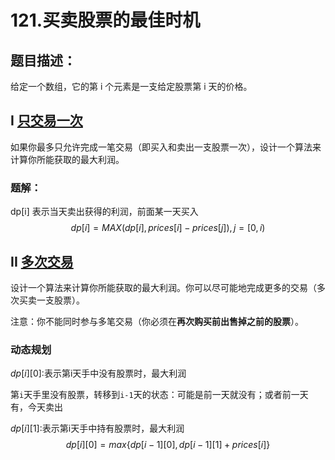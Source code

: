 # 121.买卖股票的最佳时机

## 题目描述：

给定一个数组，它的第 i 个元素是一支给定股票第 i 天的价格。

## I [只交易一次](https://leetcode-cn.com/problems/best-time-to-buy-and-sell-stock/)

如果你最多只允许完成一笔交易（即买入和卖出一支股票一次），设计一个算法来计算你所能获取的最大利润。

### 题解：

dp[i] 表示当天卖出获得的利润，前面某一天买入
$$
dp[i]=MAX(dp[i],prices[i]-prices[j]),j=[0,i)
$$

## II [多次交易](https://leetcode-cn.com/problems/best-time-to-buy-and-sell-stock-ii/)

设计一个算法来计算你所能获取的最大利润。你可以尽可能地完成更多的交易（多次买卖一支股票）。

注意：你不能同时参与多笔交易（你必须在**再次购买前出售掉之前的股票**）。

### 动态规划

$dp[i][0]$:表示第i天手中没有股票时，最大利润

​	第`i`天手里没有股票，转移到`i-1`天的状态：可能是前一天就没有；或者前一天有，今天卖出

$dp[i][1]$:表示第i天手中持有股票时，最大利润
$$
dp[i][0]=max\{dp[i−1][0],dp[i−1][1]+prices[i]\}
$$
